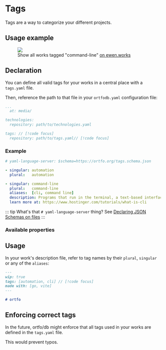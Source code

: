<script setup>
  import schema from '/schemas/latest/tags.schema.json';
</script>

# Tags

Tags are a way to categorize your different projects.

## Usage example

<figure>
  <img src="/examples/tags-index.png"></img>
  <figcaption>Show all works tagged "command-line" <a href="https://ewen.works/command-line">on ewen.works</a></figcaption>
</figure>


## Declaration

You can define all valid tags for your works in a central place with a `tags.yaml` file.

Then, reference the path to that file in your `ortfodb.yaml` configuration file:

```yaml
...
  at: media/

technologies:
  repository: path/to/technologies.yaml

tags: // [!code focus]
  repository: path/to/tags.yaml// [!code focus]
```

### Example

```yaml
# yaml-language-server: $schema=https://ortfo.org/tags.schema.json

- singular: automation
  plural:   automation

- singular: command-line
  plural:   command-line
  aliases:  [cli, command line]
  description: Programs that run in the terminal, a text-based interface for computers.
  learn more at: https://www.hostinger.com/tutorials/what-is-cli
```

::: tip What's that `# yaml-language-server` thing?
See [Declaring JSON Schemas on files](/db/json-schemas.md#on-files-directly)
:::

### Available properties

<JSONSchema :schema :headings="4" type="Tag" />



## Usage

In your work's description file, refer to tag names by their `plural`, `singular` or any of the `aliases`:

```md
---
wip: true
tags: [automation, cli] // [!code focus]
made with: [go, vite]
---

# ortfo
```

## Enforcing correct tags <Badge type=tip text=Planned />

In the future, ortfo/db might enforce that all tags used in your works are defined in the `tags.yaml` file.

This would prevent typos.
